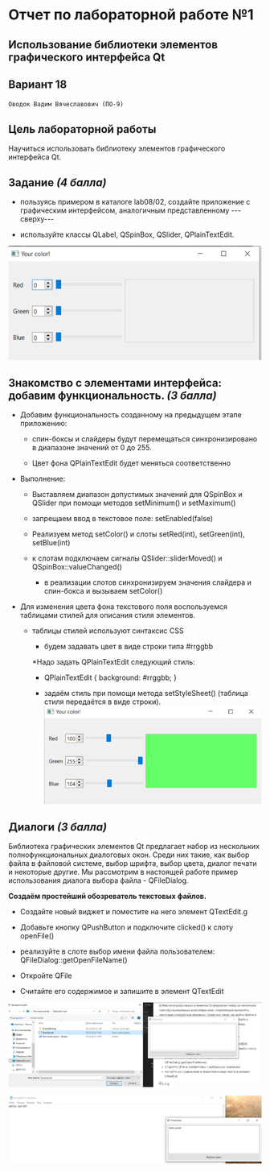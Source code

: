 # Отчет по лабораторной работе №1

## Использование библиотеки элементов графического интерфейса Qt

## Вариант 18

`Оводок Вадим Вячеславович (ПО-9)`

## Цель лабораторной работы

Научиться использовать библиотеку элементов графического интерфейса Qt.

## Задание *(4 балла)*

* пользуясь примером в каталоге lab08/02, создайте приложение с графическим интерфейсом, аналогичным представленному ---сверху---

* используйте классы QLabel, QSpinBox, QSlider, QPlainTextEdit.

![1](./img/1.png)

## Знакомство с элементами интерфейса: добавим функциональность. *(3 балла)*

* Добавим функциональность созданному на предыдущем этапе приложению:

  * спин-боксы и слайдеры будут перемещаться синхронизировано в диапазоне значений от 0 до 255.

  * Цвет фона QPlainTextEdit будет меняться соответственно

* Выполнение:

  * Выставляем диапазон допустимых значений для QSpinBox и QSlider при помощи методов setMinimum() и setMaximum()

  * запрещаем ввод в текстовое поле: setEnabled(false)

  * Реализуем метод setColor() и слоты setRed(int), setGreen(int), setBlue(int)

  * к слотам подключаем сигналы QSlider::sliderMoved() и QSpinBox::valueChanged()

    * в реализации слотов синхронизируем значения слайдера и спин-бокса и вызываем setColor()

* Для изменения цвета фона текстового поля воспользуемся таблицами стилей для описания стиля элементов.

  * таблицы стилей используют синтаксис CSS

    * будем задавать цвет в виде строки типа #rrggbb

    *Надо задать QPlainTextEdit следующий стиль:

    * QPlainTextEdit { background: #rrggbb; }

    * задаём стиль при помощи метода setStyleSheet() (таблица стиля передаётся в виде строки).
        ![4.png](./img/4.png)

## Диалоги *(3 балла)*

Библиотека графических элементов Qt предлагает набор из нескольких полнофункциональных диалоговых окон. Среди них такие, как выбор файла в файловой системе, выбор шрифта, выбор цвета, диалог печати и некоторые другие. Мы рассмотрим в настоящей работе пример использования диалога выбора файла - QFileDialog.

**Создаём простейший обозреватель текстовых файлов.**

* Создайте новый виджет и поместите на него элемент QTextEdit.g

* Добавьте кнопку QPushButton и подключите clicked() к слоту openFile()

* реализуйте в слоте выбор имени файла пользователем: QFileDialog::getOpеnFileName()

* Откройте QFile

* Считайте его содержимое и запишите в элемент QTextEdit

![2.png](./img/2.png)

![3.png](./img/3.png)
